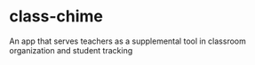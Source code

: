 # class-chime

An app that serves teachers as a supplemental tool in classroom organization and student tracking
